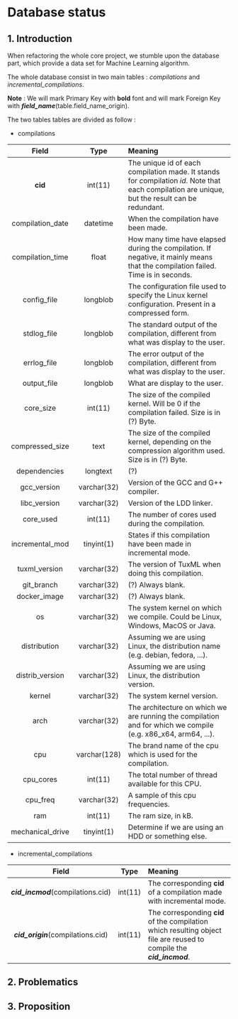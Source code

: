 # Database status
## 1. Introduction

When refactoring the whole core project, we stumble upon the database part,
which provide a data set for Machine Learning algorithm.

The whole database consist in two main tables : *compilations* and
*incremental_compilations*.

**Note** : We will mark Primary Key with **bold** font and will mark Foreign Key
with **_field_name_**(table.field_name_origin).

The two tables tables are divided as follow :

- compilations

| Field |  Type  | Meaning |
| :---: | :----: | :------ |
| **cid** | int(11) | The unique id of each compilation made. It stands for *c*ompilation *id*. Note that each compilation are unique, but the result can be redundant.        |
| compilation_date | datetime | When the compilation have been made. |
| compilation_time | float | How many time have elapsed during the compilation. If negative, it mainly means that the compilation failed. Time is in seconds. |
| config_file | longblob | The configuration file used to specify the Linux kernel configuration. Present in a compressed form. |
| stdlog_file | longblob | The standard output of the compilation, different from what was display to the user. |
| errlog_file | longblob | The error output of the compilation, different from what was display to the user.
| output_file | longblob | What are display to the user. |
| core_size | int(11) | The size of the compiled kernel. Will be 0 if the compilation failed. Size is in (?) Byte. |
| compressed_size | text | The size of the compiled kernel, depending on the compression algorithm used. Size is in (?) Byte. |
| dependencies | longtext | (?) |
| gcc_version | varchar(32) | Version of the GCC and G++ compiler. |
| libc_version | varchar(32) | Version of the LDD linker. |
| core_used | int(11) | The number of cores used during the compilation. |
| incremental_mod | tinyint(1) | States if this compilation have been made in incremental mode. |
| tuxml_version | varchar(32) | The version of TuxML when doing this compilation. |
| git_branch | varchar(32) | (?) Always blank. |
| docker_image | varchar(32) | (?) Always blank. |
| os | varchar(32) | The system kernel on which we compile. Could be Linux, Windows, MacOS or Java. |
| distribution | varchar(32) | Assuming we are using Linux, the distribution name (e.g. debian, fedora, ...). |
| distrib_version | varchar(32) | Assuming we are using Linux, the distribution version. |
| kernel | varchar(32) | The system kernel version. |
| arch | varchar(32) | The architecture on which we are running the compilation and for which we compile (e.g. x86_x64, arm64, ...). |
| cpu | varchar(128) | The brand name of the cpu which is used for the compilation. |
| cpu_cores | int(11) | The total number of thread available for this CPU. |
| cpu_freq | varchar(32) | A sample of this cpu frequencies. |
| ram | int(11) | The ram size, in kB. |
| mechanical_drive | tinyint(1) | Determine if we are using an HDD or something else. |

- incremental_compilations

| Field |  Type  | Meaning |
| :---: | :----: | :------ |
| **_cid_incmod_**(compilations.cid) | int(11) | The corresponding **cid** of a compilation made with incremental mode. |
| **_cid_origin_**(compilations.cid) | int(11) | The corresponding **cid** of the compilation which resulting object file are reused to compile the **_cid_incmod_**. |

## 2. Problematics

## 3. Proposition

